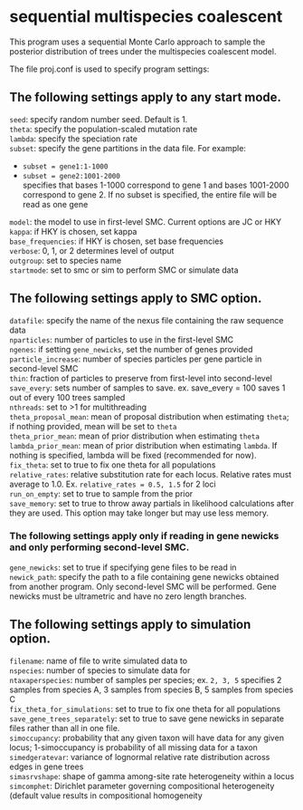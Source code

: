 # sequential multispecies coalescent
This program uses a sequential Monte Carlo approach to sample the posterior distribution of trees under the multispecies coalescent model.

The file proj.conf is used to specify program settings:

## The following settings apply to any start mode.
`seed`: specify random number seed. Default is 1. \
`theta`: specify the population-scaled mutation rate\
`lambda`: specify the speciation rate\
`subset`: specify the gene partitions in the data file. For example:
* `subset = gene1:1-1000`
* `subset = gene2:1001-2000`\
  specifies that bases 1-1000 correspond to gene 1 and bases 1001-2000 correspond to gene 2. If no subset is specified, the entire file will be read as one gene

`model`: the model to use in first-level SMC. Current options are JC or HKY\
`kappa`: if HKY is chosen, set kappa\
`base_frequencies`: if HKY is chosen, set base frequencies\
`verbose`: 0, 1, or 2 determines level of output\
`outgroup`: set to species name\
`startmode`: set to smc or sim to perform SMC or simulate data

## The following settings apply to SMC option.
`datafile`: specify the name of the nexus file containing the raw sequence data\
`nparticles`: number of particles to use in the first-level SMC\
`ngenes`: if setting `gene_newicks`, set the number of genes provided\
`particle_increase`: number of species particles per gene particle in second-level SMC\
`thin`: fraction of particles to preserve from first-level into second-level\
`save_every`: sets number of samples to save. ex. save_every = 100 saves 1 out of every 100 trees sampled\
`nthreads`: set to >1 for multithreading\
`theta_proposal_mean`: mean of proposal distribution when estimating `theta`; if nothing provided, mean will be set to `theta`\
`theta_prior_mean`: mean of prior distribution when estimating `theta`\
`lambda_prior_mean`: mean of prior distribution when estimating `lambda`. If nothing is specified, lambda will be fixed (recommended for now).\
`fix_theta`: set to true to fix one theta for all populations\
`relative_rates`: relative substitution rate for each locus. Relative rates must average to 1.0. Ex. `relative_rates = 0.5, 1.5` for 2 loci\
`run_on_empty`: set to true to sample from the prior\
`save_memory`: set to true to throw away partials in likelihood calculations after they are used. This option may take longer but may use less memory.

### The following settings apply only if reading in gene newicks and only performing second-level SMC.
`gene_newicks`: set to true if specifying gene files to be read in\
`newick_path`: specify the path to a file containing gene newicks obtained from another program. Only second-level SMC will be performed. Gene newicks must be ultrametric and have no zero length branches.

## The following settings apply to simulation option.
`filename`: name of file to write simulated data to\
`nspecies`: number of species to simulate data for\
`ntaxaperspecies`: number of samples per species; ex. `2, 3, 5` specifies 2 samples from species A, 3 samples from species B, 5 samples from species C\
`fix_theta_for_simulations`: set to true to fix one theta for all populations\
`save_gene_trees_separately`: set to true to save gene newicks in separate files rather than all in one file.\
`simoccupancy`: probability that any given taxon will have data for any given locus; 1-simoccupancy is probability of all missing data for a taxon\
`simedgeratevar`: variance of lognormal relative rate distribution across edges in gene trees\
`simasrvshape`: shape of gamma among-site rate heterogeneity within a locus\
`simcomphet`: Dirichlet parameter governing compositional heterogeneity (default value results in compositional homogeneity
